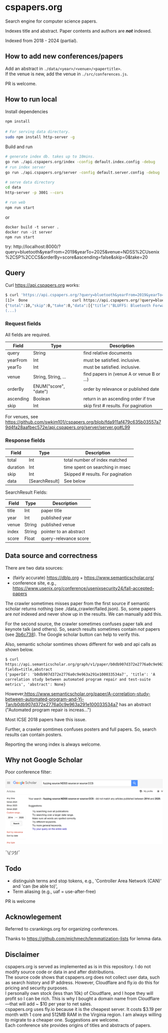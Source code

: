 # cspapers.org

Search engine for computer science papers.

Indexes title and abstract. Paper contents and authors are ***not*** indexed.

Indexed from 2018 - 2024 (partial).

## How to add new conferences/papers

Add an abstract in `./data/<year>/<venue>/<papertitle>`.  
If the venue is new, add the venue in `./src/conferences.js`.

PR is welcome.

## How to run local

Install dependencies
```bash
npm install

# For serving data directory.
sudo npm install http-server -g
```

Build and run

```bash
# generate index db. takes up to 10mins.
go run ./api.cspapers.org/index -config default.index.config -debug
# run index server
go run ./api.cspapers.org/server -config default.server.config -debug
```

```bash
# serve data directory
cd data
http-server -p 3001 --cors
```

```bash
# run web
npm run start
```

or

```
docker build -t server .
docker run -it server
npm run start
```

try: http://localhost:8000/?query=bluetooth&yearFrom=2019&yearTo=2025&venue=NDSS%2CUsenix%2CSP%2CCCS&orderBy=score&ascending=false&skip=0&take=20

## Query

Curl https://api.cspapers.org works:

```bash
$ curl 'https://api.cspapers.org/?query=bluetooth&yearFrom=2019&yearTo=2025&venue=NDSS%2CUsenix%2CSP%2CCCS&orderBy=score&ascending=false&skip=0&take=20'
[1]+  Done                    curl https://api.cspapers.org/?query=bluetooth
{"total":10,"skip":0,"take":0,"data":[{"title":"BLUFFS: Bluetooth Forward and Future Secrecy Attacks and Defenses","year":2023,"venue":"ccs","index":"2023/ccs/BLUFFS: Bluetooth Forward and Future Secrecy Attacks and 
(...)
```

### Request fields

All fields are required.

| Field    | Type    | Description  |
| -------- | ------- | ------------ |
| query    | String  | find relative documents |
| yearFrom | Int     | must be satisfied. inclusive. |
| yearTo   | Int     | must be satisfied. inclusive. |
| venue    | String, String, ...  | find papers in (venue A or venue B or ...) |
| orderBy  | ENUM("score", "date")  | order by relevance or published date |
| ascending  | Boolean | return in an ascending order if true |
| skip  | Int | skip first # results. For pagination |

For venues, see https://github.com/swkim101/cspapers.org/blob/fda911af479c635b03557a79d4fa28aafbec572e/api.cspapers.org/server/server.go#L99

### Response fields

| Field    | Type    | Description  |
| -------- | ------- | -----------  |
| total    | Int  | total number of index matched |
| duration    | Int  | time spent on searching in msec |
| skip    | Int  | Skipped # results. For pagination |
| data    | [SearchResult]  |  See below |

SearchResult Fields:

| Field    | Type    | Description |
| -------- | ------- | ------------ |
| title    | Int  | paper title |
| year     | Int  | published year |
| venue    | String  | published venue |
| index    | String  | pointer to an abstract |
| score    | Float  | query-relevance score |


## Data source and correctness

There are two data sources:
* (fairly accurate) https://dblp.org + https://www.semanticscholar.org/
* conference site, e.g., https://www.usenix.org/conference/usenixsecurity24/fall-accepted-papers

The crawler sometimes misses paper from the first source if semantic scholar returns nothing (see ./data_crawler/failed.json). So, some papers are *not* indexed and never show up in the results. We can manually add this.

For the second source, the crawler sometimes confuses paper talk and keynote talk (and others). So, search results sometimes contain *not* papers (see [3b6c738](https://github.com/swkim101/cspapers.org/commit/3b6c7386b685b72a18cb4074aa69a71570d50134)). The Google scholar button can help to verify this.

Also, semantic scholar somtimes shows different for web and api calls as shown below.

```
$ curl https://api.semanticscholar.org/graph/v1/paper/b0db907d372e2776a0c9e963a291e100033534a7?fields=title,abstract
{'paperId': 'b0db907d372e2776a0c9e963a291e100033534a7', 'title': 'A correlation study between automated program repair and test-suite metrics', 'abstract': None}
```

However,https://www.semanticscholar.org/paper/A-correlation-study-between-automated-program-and-Yi-Tan/b0db907d372e2776a0c9e963a291e100033534a7 has an abstract ("Automated program repair is increas...")

Most ICSE 2018 papers have this issue.

Further, a crawler somtimes confuses posters and full papers. So, search results can contain posters.

Reporting the wrong index is always welcome.

## Why not Google Scholar

Poor conference filter:

![google scholar](image.png)

¯\\_(ツ)_/¯

## Todo

* distinguish terms and stop tokens, e.g., 'Controller Area Network (CAN)' and 'can (be able to)',
* Term aliasing (e.g., uaf = use-after-free)

PR is welcome

## Acknowlegement

Referred to csrankings.org for organizing conferences.

Thanks to https://github.com/michmech/lemmatization-lists for lemma data.

## Disclaimer

cspapers.org is served as implemented as is in this repository. I do not modify source code or data in and after distributions.  
The source code shows that cspapers.org does not collect user data, such as search history and IP address. However, Cloudflare and fly.io do this for pricing and security purposes.  
I personally own stock (less than 10k) of Cloudflare, and I hope they will profit so I can be rich. This is why I bought a domain name from Cloudflare—that will add ~ $10 per year to net sales.  
cspapers.org uses fly.io because it is the cheapest server. It costs $3.19 per month with 1 core and 512MB RAM in the Virginia region. I am always willing to migrate to a cheaper one. Suggestions are welcome.  
Each conference site provides origins of titles and abstracts of papers.
